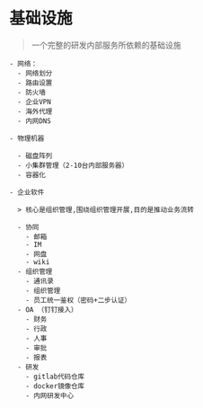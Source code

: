 # 基础设施
> 一个完整的研发内部服务所依赖的基础设施

    - 网络：
      - 网络划分
      - 路由设置
      - 防火墙
      - 企业VPN
      - 海外代理
      - 内网DNS

    - 物理机器

      - 磁盘阵列
      - 小集群管理（2-10台内部服务器）
      - 容器化

    - 企业软件

      > 核心是组织管理,围绕组织管理开展,目的是推动业务流转

      - 协同
        - 邮箱
        - IM
        - 网盘
        - wiki
      - 组织管理
        - 通讯录
        - 组织管理
        - 员工统一鉴权（密码+二步认证）
      - OA （钉钉接入）
        - 财务
        - 行政
        - 人事
        - 审批
        - 报表
      - 研发
        - gitlab代码仓库
        - docker镜像仓库
        - 内网研发中心